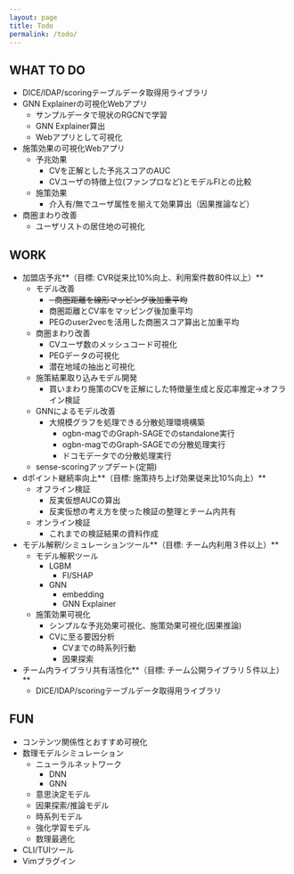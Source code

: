 ```yaml
---
layout: page
title: Todo
permalink: /todo/
---
```


## WHAT TO DO
- DICE/IDAP/scoringテーブルデータ取得用ライブラリ
- GNN Explainerの可視化Webアプリ
	- サンプルデータで現状のRGCNで学習
	- GNN Explainer算出
	- Webアプリとして可視化
- 施策効果の可視化Webアプリ
	- 予兆効果
		- CVを正解とした予兆スコアのAUC
		- CVユーザの特徴上位(ファンプロなど)とモデルFIとの比較
	- 施策効果
		- 介入有/無でユーザ属性を揃えて効果算出（因果推論など）
- 商圏まわり改善
	- ユーザリストの居住地の可視化

## WORK
- 加盟店予兆**（目標: CVR従来比10%向上、利用案件数80件以上）**
	- モデル改善
		- ~~- 商圏距離を線形マッピング後加重平均~~
		- 商圏距離とCV率をマッピング後加重平均
		- PEGのuser2vecを活用した商圏スコア算出と加重平均
	- 商圏まわり改善
		- CVユーザ数のメッシュコード可視化
		- PEGデータの可視化
		- 潜在地域の抽出と可視化
	- 施策結果取り込みモデル開発
		- 買いまわり施策のCVを正解にした特徴量生成と反応率推定->オフライン検証
	- GNNによるモデル改善
		- 大規模グラフを処理できる分散処理環境構築
			- ogbn-magでのGraph-SAGEでのstandalone実行
			- ogbn-magでのGraph-SAGEでの分散処理実行
			- ドコモデータでの分散処理実行
	- sense-scoringアップデート(定期)
- dポイント継続率向上**（目標: 施策持ち上げ効果従来比10%向上）**
	- オフライン検証
		- 反実仮想AUCの算出
		- 反実仮想の考え方を使った検証の整理とチーム内共有
	- オンライン検証
		- これまでの検証結果の資料作成
- モデル解釈/シミュレーションツール**（目標: チーム内利用３件以上）**
	- モデル解釈ツール
		- LGBM
			- FI/SHAP
		- GNN
			- embedding
			- GNN Explainer
	- 施策効果可視化
		- シンプルな予兆効果可視化、施策効果可視化(因果推論)
		- CVに至る要因分析
			- CVまでの時系列行動
			- 因果探索
- チーム内ライブラリ共有活性化**（目標: チーム公開ライブラリ５件以上）**
	- DICE/IDAP/scoringテーブルデータ取得用ライブラリ


## FUN
- コンテンツ関係性とおすすめ可視化
- 数理モデルシミュレーション
	- ニューラルネットワーク
		- DNN
		- GNN
	- 意思決定モデル
	- 因果探索/推論モデル
	- 時系列モデル
	- 強化学習モデル
	- 数理最適化
- CLI/TUIツール
- Vimプラグイン

